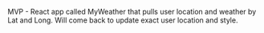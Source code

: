 MVP - React app called MyWeather that pulls user location and weather by Lat and Long. Will come back to update exact user location and style. 